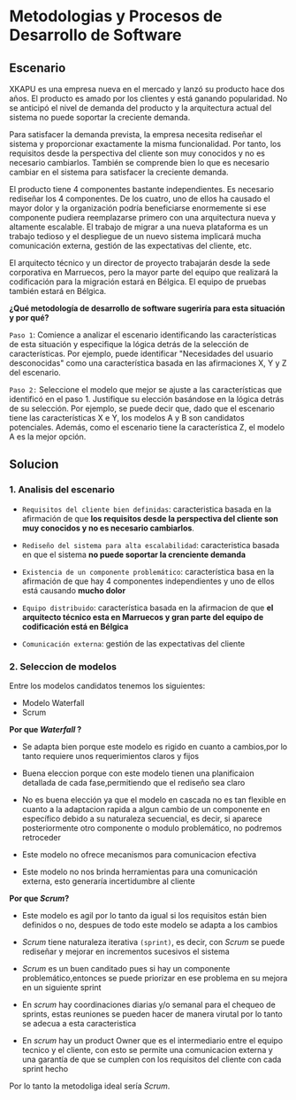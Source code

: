 # Metodologias y Procesos de Desarrollo de Software

## Escenario

XKAPU es una empresa nueva en el mercado y lanzó su producto hace dos años. El producto es amado por los clientes y está ganando popularidad. No se anticipó el nivel de demanda del producto y la arquitectura actual del sistema no puede soportar la creciente demanda.

Para satisfacer la demanda prevista, la empresa necesita rediseñar el sistema y proporcionar exactamente la misma funcionalidad. Por tanto, los requisitos desde la perspectiva del cliente son muy conocidos y no es necesario cambiarlos. También se comprende bien lo que es necesario cambiar en el sistema para satisfacer la creciente demanda.

El producto tiene 4 componentes bastante independientes. Es necesario rediseñar los 4 componentes. De los cuatro, uno de ellos ha causado el mayor dolor y la organización podría beneficiarse enormemente si ese componente pudiera reemplazarse primero con una arquitectura nueva y altamente escalable.
El trabajo de migrar a una nueva plataforma es un trabajo tedioso y el despliegue de un nuevo sistema implicará mucha comunicación externa, gestión de las expectativas del cliente, etc. 

El arquitecto técnico y un director de proyecto trabajarán desde la sede corporativa en Marruecos, pero la mayor parte del equipo que realizará la codificación para la migración estará en Bélgica. El equipo de pruebas también estará en Bélgica.

**¿Qué metodología de desarrollo de software sugeriría para esta situación y por qué?**

`Paso 1`: Comience a analizar el escenario identificando las características de esta situación y especifique
la lógica detrás de la selección de características. Por ejemplo, puede identificar "Necesidades del
usuario desconocidas" como una característica basada en las afirmaciones X, Y y Z del escenario.

`Paso 2:` Seleccione el modelo que mejor se ajuste a las características que identificó en el paso 1.
Justifique su elección basándose en la lógica detrás de su selección. Por ejemplo, se puede decir que, dado que el escenario tiene las características X e Y, los modelos A y B son candidatos potenciales.
Además, como el escenario tiene la característica Z, el modelo A es la mejor opción.

## Solucion

### 1. Analisis del escenario

- `Requisitos del cliente bien definidas`: caracteristica basada en la afirmación de que **los requisitos desde la perspectiva del cliente son muy conocidos y no es necesario cambiarlos**.

- `Rediseño del sistema para alta escalabilidad`: caracteristica basada en que el sistema **no puede soportar la crenciente demanda**

- `Existencia de un componente problemático`: característica basa en la afirmación de que hay 4 componentes independientes y uno de ellos está causando **mucho dolor**

- `Equipo distribuido`: característica basada en la afirmacion de que **el arquitecto técnico esta en Marruecos y gran parte del equipo de codificación está en Bélgica**

- `Comunicación externa`: gestión de las expectativas del cliente

### 2. Seleccion de modelos

Entre los modelos candidatos tenemos los siguientes:

- Modelo Waterfall
- Scrum

**Por que *Waterfall* ?**

- Se adapta bien porque este modelo es rigido en cuanto a cambios,por lo tanto requiere unos requerimientos claros y fijos
- Buena eleccion porque con este modelo tienen una planificaion detallada de cada fase,permitiendo que el rediseño sea claro

- No es buena elección ya que el modelo en cascada no es tan flexible en cuanto a la adaptacion rapida a algun cambio de un componente en específico debido a su naturaleza secuencial, es decir, si aparece posteriormente otro componente o modulo problemático,
no podremos retroceder

- Este modelo no ofrece mecanismos para comunicacion efectiva

- Este modelo no nos brinda herramientas para una comunicación externa, esto generaría incertidumbre al cliente

**Por que *Scrum*?**

- Este modelo es agil por lo tanto da igual si los requisitos están bien definidos o no, despues de todo este modelo se adapta a los cambios

- *Scrum* tiene naturaleza iterativa `(sprint)`, es decir, con *Scrum* se puede rediseñar y mejorar en incrementos sucesivos el sistema

- *Scrum* es un buen canditado pues si hay un componente problemático,entonces se puede priorizar en ese problema en su mejora en un siguiente sprint

- En *scrum* hay coordinaciones diarias y/o semanal para el chequeo de sprints, estas reuniones se pueden hacer de manera virutal por lo tanto se adecua a esta caracteristica

- En *scrum* hay un product Owner que es el intermediario entre el equipo tecnico y el cliente, con esto se permite una comunicacion externa y una garantía de que se cumplen con los requisitos del cliente con cada sprint hecho

Por lo tanto la metodoliga ideal sería *Scrum*.
